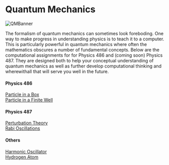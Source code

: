 # Quantum Mechanics


<img src="https://clark.physics.illinois.edu/QMBanner.png" alt="QMBanner" >


The formalism of quantum mechanics can sometimes look foreboding.  One way to make progress in understanding physics is to teach it to a computer.  This is particularly powerful in quantum mechanics where often the mathematics obscures a number of fundamental concepts.  Below are the computational assignments for for Physics 486 and (coming soon) Physics 487.  They are designed both to help your conceptual understanding of quantum mechanics as well as further develop computational thinking and wherewithall that will serve you well in the future. 
<!-- 
```{tableofcontents}
``` -->

#### Physics 486
[Particle in a Box](ParticleInABox.ipynb)<br>
[Particle in a Finite Well](ParticleInAFiniteWell.ipynb)

#### Physics 487
[Perturbation Theory](PerturbationTheory.ipynb) <br>
[Rabi Oscillations](RabiOscillations.ipynb)


#### Others
[Harmonic Oscillator](HarmonicOscillator.ipynb) <br>
[Hydrogen Atom](Hydrogen3.ipynb)
